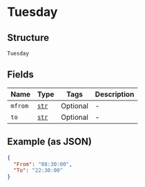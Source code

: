 
# Tuesday

## Structure

`Tuesday`

## Fields

| Name | Type | Tags | Description |
|  --- | --- | --- | --- |
| `mfrom` | [`str`](../../doc/models/string-enum.md) | Optional | - |
| `to` | [`str`](../../doc/models/string-enum.md) | Optional | - |

## Example (as JSON)

```json
{
  "From": "08:30:00",
  "To": "22:30:00"
}
```

